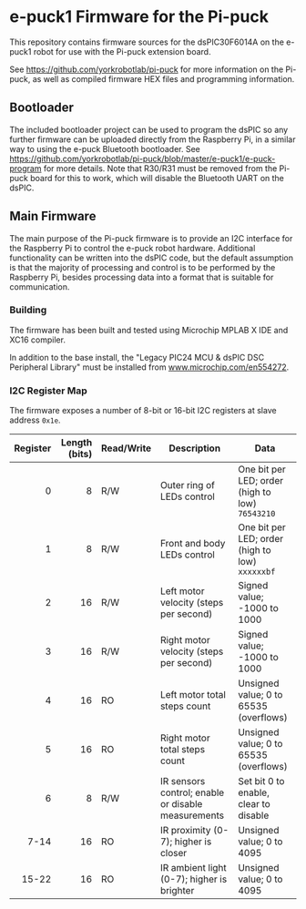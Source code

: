 # e-puck1 Firmware for the Pi-puck

This repository contains firmware sources for the dsPIC30F6014A on the e-puck1 robot for use with the Pi-puck extension board.

See https://github.com/yorkrobotlab/pi-puck for more information on the Pi-puck, as well as compiled firmware HEX files and programming information.


## Bootloader

The included bootloader project can be used to program the dsPIC so any further firmware can be uploaded directly from the Raspberry Pi, in a similar way to using the e-puck Bluetooth bootloader.
See https://github.com/yorkrobotlab/pi-puck/blob/master/e-puck1/e-puck-program for more details.
Note that R30/R31 must be removed from the Pi-puck board for this to work, which will disable the Bluetooth UART on the dsPIC.


## Main Firmware

The main purpose of the Pi-puck firmware is to provide an I2C interface for the Raspberry Pi to control the e-puck robot hardware.
Additional functionality can be written into the dsPIC code, but the default assumption is that the majority of processing and control is to be performed by the Raspberry Pi, besides processing data into a format that is suitable for communication.

### Building

The firmware has been built and tested using Microchip MPLAB X IDE and XC16 compiler.

In addition to the base install, the "Legacy PIC24 MCU & dsPIC DSC Peripheral Library" must be installed from www.microchip.com/en554272.


### I2C Register Map

The firmware exposes a number of 8-bit or 16-bit I2C registers at slave address `0x1e`.

| Register | Length (bits) | Read/Write | Description                                        | Data                                            |
|---------:|--------------:|------------|----------------------------------------------------|-------------------------------------------------|
|        0 |             8 | R/W        | Outer ring of LEDs control                         | One bit per LED; order (high to low) `76543210` |
|        1 |             8 | R/W        | Front and body LEDs control                        | One bit per LED; order (high to low) `xxxxxxbf` |
|        2 |            16 | R/W        | Left motor velocity (steps per second)             | Signed value; -1000 to 1000                     |
|        3 |            16 | R/W        | Right motor velocity (steps per second)            | Signed value; -1000 to 1000                     |
|        4 |            16 | RO         | Left motor total steps count                       | Unsigned value; 0 to 65535 (overflows)          |
|        5 |            16 | RO         | Right motor total steps count                      | Unsigned value; 0 to 65535 (overflows)          |
|        6 |             8 | R/W        | IR sensors control; enable or disable measurements | Set bit 0 to enable, clear to disable           |
|     7-14 |            16 | RO         | IR proximity (0-7); higher is closer               | Unsigned value; 0 to 4095                       |
|    15-22 |            16 | RO         | IR ambient light (0-7); higher is brighter         | Unsigned value; 0 to 4095                       |
